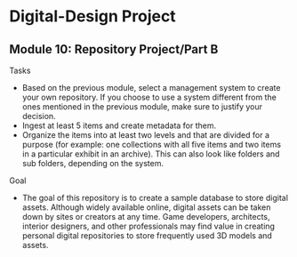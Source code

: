 # Digital-Design Project

## Module 10: Repository Project/Part B

Tasks
- Based on the previous module, select a management system to create your own repository. If you choose to use a system different from the ones mentioned in the previous module, make sure to justify your decision.
- Ingest at least 5 items and create metadata for them. 
- Organize the items into at least two levels and that are divided for a purpose (for example: one collections with all five items and two items in a particular exhibit in an archive). This can also look like folders and sub folders, depending on the system.

Goal
- The goal of this repository is to create a sample database to store digital assets. Although widely available online, digital assets can be taken down by sites or creators at any time. Game developers, architects, interior designers, and other professionals may find value in creating personal digital repositories to store frequently used 3D models and assets. 
